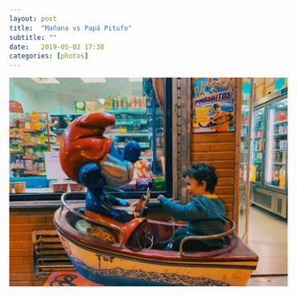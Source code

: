 ```yaml
---
layout: post
title:  "Mañana vs Papá Pitufo"
subtitle: ""
date:   2019-05-02 17:38
categories: [photos]
---
```

![Mañana vs Papá Pitufo](/assets/3b8eff8a53.jpg)